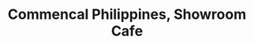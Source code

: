 ---
title: "Commencal Philippines, Showroom Cafe"
url: /taguig-metro-manila/commencal-philippines-showroom-cafe/
shop: Fahrrad
---
